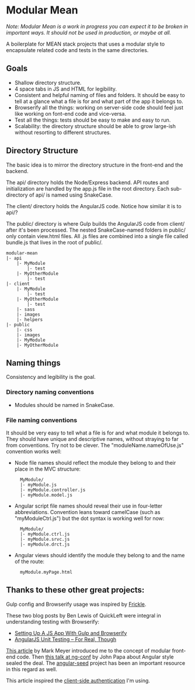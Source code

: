 # Modular Mean

*Note: Modular Mean is a work in progress you can expect it to be broken in important ways. It should not be used in production, or maybe at all.*

A boilerplate for MEAN stack projects that uses a modular style to encapsulate related code and tests in the same directories.

## Goals

* Shallow directory structure.
* 4 space tabs in JS and HTML for legibility.
* Consistent and helpful naming of files and folders. It should be easy to tell at a glance what a file is for and what part of the app it belongs to.
* Browserify all the things: working on server-side code should feel just like working on font-end code and vice-versa.
* Test all the things: tests should be easy to make and easy to run.
* Scalability: the directory structure should be able to grow large-ish without resorting to different structures.

## Directory Structure

The basic idea is to mirror the directory structure in the front-end and the backend.

The api/ directory holds the Node/Express backend. API routes and initialization are handled by the app.js file in the root directory. Each sub-directory of api/ is named using SnakeCase.

The client/ directory holds the AngularJS code. Notice how similar it is to api/?

The public/ directory is where Gulp builds the AngularJS code from client/ after it's been processed. The nested SnakeCase-named folders in public/ only contain view.html files. All .js files are combined into a single file called bundle.js that lives in the root of public/.

```
modular-mean
|- api
    |- MyModule
        |- test
    |- MyOtherModule
        |- test
|- client
    |- MyModule
        |- test
    |- MyOtherModule
        |- test
    |- sass
    |- images
    |- helpers
|- public
    |- css
    |- images
    |- MyModule
    |- MyOtherModule
```


## Naming things

Consistency and legibility is the goal.

### Directory naming conventions

* Modules should be named in SnakeCase.

### File naming conventions

It should be very easy to tell what a file is for and what module it belongs to. They should have unique and descriptive names, without straying to far from conventions. Try not to be clever. The "moduleName.nameOfUse.js" convention works well:

* Node file names should reflect the module they belong to and their place in the MVC structure:

        MyModule/
        |- myModule.js
        |- myModule.controller.js
        |- myModule.model.js

* Angular script file names should reveal their use in four-letter abbreviations. Convention leans toward camelCase (such as "myModuleCtrl.js") but the dot syntax is working well for now:

        MyModule/
        |- myModule.ctrl.js
        |- myModule.srvc.js
        |- myModule.drct.js

* Angular views should identify the module they belong to and the name of the route:

        myModule.myPage.html

## Thanks to these other great projects:

Gulp config and Browserify usage was inspired by [Frickle](https://github.com/Hyra/Frickle).

These two blog posts by Ben Lewis of QuickLeft were integral in understanding testing with Browserify:
* [Setting Up A JS App With Gulp and Browserify](https://quickleft.com/blog/setting-up-a-clientside-javascript-project-with-gulp-and-browserify/)
* [AngularJS Unit Testing – For Real, Though](https://quickleft.com/blog/angularjs-unit-testing-for-real-though/)

[This article](https://www.airpair.com/angularjs/posts/top-10-mistakes-angularjs-developers-make) by Mark Meyer introduced me to the concept of modular front-end code. Then [this talk at ng-conf](https://www.youtube.com/watch?v=hG-ARy0oqjI) by John Papa about Angular style sealed the deal. The [angular-seed](https://github.com/angular/angular-seed) project has been an important resource in this regard as well.

This article inspired the [client-side authentication](http://arthur.gonigberg.com/2013/06/29/angularjs-role-based-auth/) I'm using.
